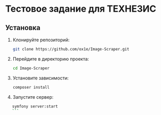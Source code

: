 # Тестовое задание для ТЕХНЕЗИС

## Установка

1. Клонируйте репозиторий:

   ```bash
   git clone https://github.com/ox1e/Image-Scraper.git
2. Перейдите в директорию проекта:

   ```bash
   cd Image-Scraper

3. Установите зависимости:
   
   ```bash
   composer install
4. Запустите сервер:

 ```bash
    symfony server:start
    ```

